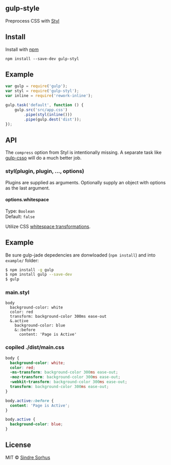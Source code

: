 gulp-style
----------

Preprocess CSS with [Styl](https://github.com/visionmedia/styl)

## Install

Install with [npm](https://npmjs.org/package/gulp-styl)

```
npm install --save-dev gulp-styl
```

## Example

```js
var gulp = require('gulp');
var styl = require('gulp-styl');
var inline = require('rework-inline');

gulp.task('default', function () {
	gulp.src('src/app.css')
		.pipe(styl(inline()))
		.pipe(gulp.dest('dist'));
});
```


## API

The `compress` option from Styl is intentionally missing. A separate task like [gulp-csso](https://github.com/ben-eb/gulp-csso) will do a much better job.

### styl(plugin, plugin, ..., options)

Plugins are supplied as arguments.
Optionally supply an object with options as the last argument.

#### options.whitespace

Type: `Boolean`  
Default: `false`

Utilize CSS [whitespace transformations](https://github.com/visionmedia/styl#whitespace-significant-syntax).

## Example

Be sure gulp-jade depedencies are donwloaded (`npm install`) and into
`example/` folder:

```bash
$ npm install -g gulp
$ npm install gulp --save-dev
$ gulp
```

### main.styl

```styl
body
  background-color: white
  color: red
  transform: background-color 300ms ease-out
  &.active
    background-color: blue
    &::before
      content: 'Page is Active'
```

### copiled ./dist/main.css

```css
body {
  background-color: white;
  color: red;
  -ms-transform: background-color 300ms ease-out;
  -moz-transform: background-color 300ms ease-out;
  -webkit-transform: background-color 300ms ease-out;
  transform: background-color 300ms ease-out;
}

body.active::before {
  content: 'Page is Active';
}

body.active {
  background-color: blue;
}
```

## License

MIT © [Sindre Sorhus](http://sindresorhus.com)
